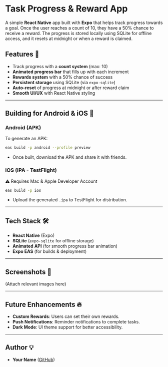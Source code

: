 # Task Progress & Reward App

A simple **React Native** app built with **Expo** that helps track progress towards a goal. Once the user reaches a count of 10, they have a 50% chance to receive a reward. The progress is stored locally using SQLite for offline access, and it resets at midnight or when a reward is claimed.

## Features 🚀

- Track progress with a **count system** (max: 10)
- **Animated progress bar** that fills up with each increment
- **Rewards system** with a 50% chance of success
- **Persistent storage** using SQLite (via `expo-sqlite`)
- **Auto-reset** of progress at midnight or after reward claim
- **Smooth UI/UX** with React Native styling

---

## Building for Android & iOS 📱

### **Android (APK)**

To generate an APK:

```sh
eas build -p android --profile preview
```

- Once built, download the APK and share it with friends.

### **iOS (IPA - TestFlight)**

⚠️ Requires Mac & Apple Developer Account

```sh
eas build -p ios
```

- Upload the generated `.ipa` to TestFlight for distribution.

---

## Tech Stack 🛠️

- **React Native** (Expo)
- **SQLite** (`expo-sqlite` for offline storage)
- **Animated API** (for smooth progress bar animation)
- **Expo EAS** (for builds & deployment)

---

## Screenshots 📸

(Attach relevant images here)

---

## Future Enhancements 🔥

- **Custom Rewards**: Users can set their own rewards.
- **Push Notifications**: Reminder notifications to complete tasks.
- **Dark Mode**: UI theme support for better accessibility.

---

## Author 💡

- **Your Name** ([GitHub](https://github.com/Shwetanshu13))
